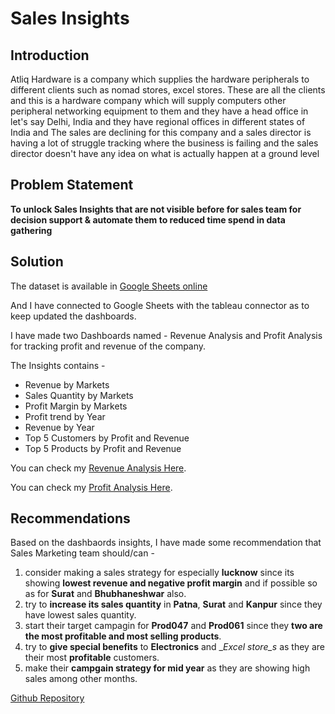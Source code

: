 # Sales Insights

## Introduction

Atliq Hardware is a company which supplies the hardware peripherals to different clients such as nomad stores, excel stores. These are all
the clients and this is a hardware company which will supply computers other peripheral networking equipment to them and they have a head office in let's say
Delhi, India and they have regional offices in different states of India and
The sales are declining for this company and a sales director is having a lot of struggle tracking where the business is failing and the sales director doesn't
have any idea on what is actually happen at a ground level

## Problem Statement

__To unlock Sales Insights that are not visible before for sales team for decision support & automate them to reduced time spend in data gathering__

## Solution 

The dataset is available in [Google Sheets online](https://docs.google.com/spreadsheets/d/1OEJ83m_9Xp08FVnUjzSV7GLiS0iFzkOrRJ36liG-P-0/edit?usp=sharing) 

And I have connected to Google Sheets with the tableau connector as to keep updated the dashboards.

I have made two Dashboards named - Revenue Analysis and Profit Analysis for tracking profit and revenue of the company.

The Insights contains - 
- Revenue by Markets
- Sales Quantity by Markets
- Profit Margin by Markets
- Profit trend by Year
- Revenue by Year
- Top 5 Customers by Profit and Revenue
- Top 5 Products by Profit and Revenue

You can check my [Revenue Analysis Here](https://github.com/IronStark007/Data-Analyst-Portfolio/blob/master/Sales%20Insights/Revenue%20Analysis.pdf).

You can check my [Profit Analysis Here](https://github.com/IronStark007/Data-Analyst-Portfolio/blob/master/Sales%20Insights/Profit%20Analysis.pdf).
## Recommendations

Based on the dashbaords insights, I have made some recommendation that
Sales Marketing team should/can -
1. consider making a sales strategy for especially __lucknow__ since its showing __lowest revenue and negative profit margin__ and if possible so as for __Surat__ and __Bhubhaneshwar__ also.
2. try to __increase its sales quantity__ in __Patna__, __Surat__ and __Kanpur__ since they have lowest sales quantity.
3. start their target campagin for __Prod047__ and __Prod061__ since they __two are the most profitable and most selling products__.
4. try to __give special benefits__ to __Electronics__ and __Excel store_s_ as they are their most __profitable__ customers.
5. make their __campgain strategy for mid year__ as they are showing high sales among other months.




[Github Repository](https://github.com/IronStark007/Data-Analyst-Portfolio/tree/master/KPMG%20-%20Virtual%20Experience%20Program)
